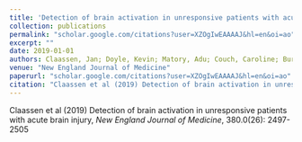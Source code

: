 ```yaml
---
title: 'Detection of brain activation in unresponsive patients with acute brain injury'
collection: publications
permalink: "scholar.google.com/citations?user=XZOgIwEAAAAJ&hl=en&oi=ao"
excerpt: ""
date: 2019-01-01
authors: Claassen, Jan; Doyle, Kevin; Matory, Adu; Couch, Caroline; Burger, Kelly M; Velazquez, Angela; Okonkwo, Joshua U; King, Jean-Rémi; Park, Soojin; Agarwal, Sachin; 
venue: "New England Journal of Medicine"
paperurl: "scholar.google.com/citations?user=XZOgIwEAAAAJ&hl=en&oi=ao"
citation: "Claassen et al (2019) Detection of brain activation in unresponsive patients with acute brain injury, <i>New England Journal of Medicine</i>, 380.0(26): 2497-2505"
---
```

Claassen et al (2019) Detection of brain activation in unresponsive patients with acute brain injury, <i>New England Journal of Medicine</i>, 380.0(26): 2497-2505
